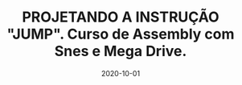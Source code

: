 ---
layout: page
title: 'PROJETANDO A INSTRUÇÃO "JUMP". Curso de Assembly com Snes e Mega Drive.'
date: 2020-10-01
type: video
description: Neste vídeo continuo falando sobre como uma Cpu funciona e falo sobre as instruções "jump" e "branch". Essas instruções servem para alterar o fluxo das instruções, pulando para outro endereço para executar as próximos instruções a partir deste endereço.
entry_number: 112
youtube_video_id: lVS1HpjZeE4
repository: 0112-curso-assembly-snes-mega-parte17
has_code: false
has_p5: false
tags: [Assembly, Snes, Mega Drive, Romhacking, Cpu, Instruções, jump]
playlists: [Curso de Assembly com Snes e Mega Drive]
permalink: /curso-assembly-snes-mega-parte17/
---
